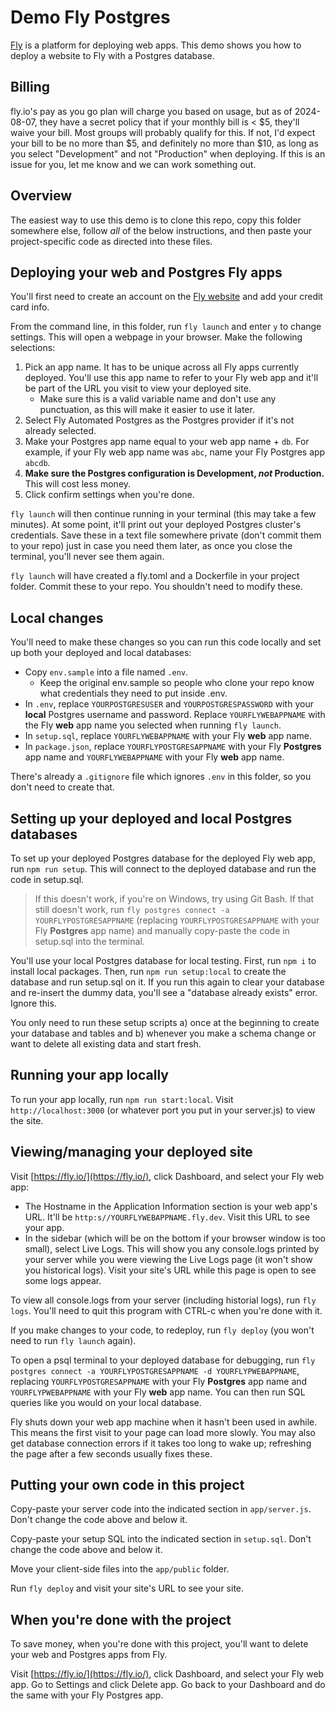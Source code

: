 
# Demo Fly Postgres

[Fly](https://fly.io/) is a platform for deploying web apps. This demo shows you how to deploy a website to Fly with a Postgres database.

## Billing

fly.io's pay as you go plan will charge you based on usage, but as of 2024-08-07, they have a secret policy that if your monthly bill is < $5, they'll waive your bill. Most groups will probably qualify for this. If not, I'd expect your bill to be no more than $5, and definitely no more than $10, as long as you select "Development" and not "Production" when deploying. If this is an issue for you, let me know and we can work something out.

## Overview

The easiest way to use this demo is to clone this repo, copy this folder somewhere else, follow _all_ of the below instructions, and then paste your project-specific code as directed into these files.

## Deploying your web and Postgres Fly apps

You'll first need to create an account on the [Fly website](https://fly.io) and add your credit card info.

From the command line, in this folder, run `fly launch` and enter `y` to change settings. This will open a webpage in your browser. Make the following selections:

1) Pick an app name. It has to be unique across all Fly apps currently deployed. You'll use this app name to refer to your Fly web app and it'll be part of the URL you visit to view your deployed site.
	- Make sure this is a valid variable name and don't use any punctuation, as this will make it easier to use it later.
2) Select Fly Automated Postgres as the Postgres provider if it's not already selected.
3) Make your Postgres app name equal to your web app name + `db`. For example, if your Fly web app name was `abc`, name your Fly Postgres app `abcdb`.
4) **Make sure the Postgres configuration is Development, _not_ Production.** This will cost less money.
5) Click confirm settings when you're done.

`fly launch` will then continue running in your terminal (this may take a few minutes). At some point, it'll print out your deployed Postgres cluster's credentials. Save these in a text file somewhere private (don't commit them to your repo) just in case you need them later, as once you close the terminal, you'll never see them again.

`fly launch` will have created a fly.toml and a Dockerfile in your project folder. Commit these to your repo. You shouldn't need to modify these.

## Local changes

You'll need to make these changes so you can run this code locally and set up both your deployed and local databases:

- Copy `env.sample` into a file named `.env`.
	- Keep the original env.sample so people who clone your repo know what credentials they need to put inside .env.
- In `.env`, replace `YOURPOSTGRESUSER` and `YOURPOSTGRESPASSWORD` with your **local** Postgres username and password. Replace `YOURFLYWEBAPPNAME` with the Fly **web** app name you selected when running `fly launch`.
- In `setup.sql`, replace `YOURFLYWEBAPPNAME` with your Fly **web** app name.
- In `package.json`, replace `YOURFLYPOSTGRESAPPNAME` with your Fly **Postgres** app name and `YOURFLYWEBAPPNAME` with your Fly **web** app name.

There's already a `.gitignore` file which ignores `.env` in this folder, so you don't need to create that.

## Setting up your deployed and local Postgres databases

To set up your deployed Postgres database for the deployed Fly web app, run `npm run setup`. This will connect to the deployed database and run the code in setup.sql.

> If this doesn't work, if you're on Windows, try using Git Bash. If that still doesn't work, run `fly postgres connect -a YOURFLYPOSTGRESAPPNAME` (replacing `YOURFLYPOSTGRESAPPNAME` with your Fly **Postgres** app name) and manually copy-paste the code in setup.sql into the terminal.

You'll use your local Postgres database for local testing. First, run `npm i` to install local packages. Then, run `npm run setup:local` to create the database and run setup.sql on it. If you run this again to clear your database and re-insert the dummy data, you'll see a "database already exists" error. Ignore this.

You only need to run these setup scripts a) once at the beginning to create your database and tables and b) whenever you make a schema change or want to delete all existing data and start fresh.

## Running your app locally

To run your app locally, run `npm run start:local`. Visit `http://localhost:3000` (or whatever port you put in your server.js) to view the site.

## Viewing/managing your deployed site

Visit [https://fly.io/](https://fly.io/), click Dashboard, and select your Fly web app:

- The Hostname in the Application Information section is your web app's URL. It'll be `http:s//YOURFLYWEBAPPNAME.fly.dev`. Visit this URL to see your app.
- In the sidebar (which will be on the bottom if your browser window is too small), select Live Logs. This will show you any console.logs printed by your server while you were viewing the Live Logs page (it won't show you historical logs). Visit your site's URL while this page is open to see some logs appear.

To view all console.logs from your server (including historial logs), run `fly logs`. You'll need to quit this program with CTRL-c when you're done with it.

If you make changes to your code, to redeploy, run `fly deploy` (you won't need to run `fly launch` again).

To open a psql terminal to your deployed database for debugging, run `fly postgres connect -a YOURFLYPOSTGRESAPPNAME -d YOURFLYPWEBAPPNAME`, replacing `YOURFLYPOSTGRESAPPNAME` with your Fly **Postgres** app name and `YOURFLYPWEBAPPNAME` with your Fly **web** app name. You can then run SQL queries like you would on your local database.

Fly shuts down your web app machine when it hasn't been used in awhile. This means the first visit to your page can load more slowly. You may also get database connection errors if it takes too long to wake up; refreshing the page after a few seconds usually fixes these.

## Putting your own code in this project

Copy-paste your server code into the indicated section in `app/server.js`. Don't change the code above and below it.

Copy-paste your setup SQL into the indicated section in `setup.sql`. Don't change the code above and below it.

Move your client-side files into the `app/public` folder.

Run `fly deploy` and visit your site's URL to see your site.

## When you're done with the project

To save money, when you're done with this project, you'll want to delete your web and Postgres apps from Fly.

Visit [https://fly.io/](https://fly.io/), click Dashboard, and select your Fly web app. Go to Settings and click Delete app. Go back to your Dashboard and do the same with your Fly Postgres app.
